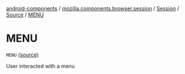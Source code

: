 [android-components](../../../index.md) / [mozilla.components.browser.session](../../index.md) / [Session](../index.md) / [Source](index.md) / [MENU](./-m-e-n-u.md)

# MENU

`MENU` [(source)](https://github.com/mozilla-mobile/android-components/blob/master/components/browser/session/src/main/java/mozilla/components/browser/session/Session.kt#L112)

User interacted with a menu

